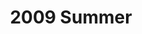 ---
layout: post
title: 2009 Summer
category: playlists
tags:
  - "time travel"
rdio: http://rd.io/x/QXaYuDMoxzo/
image: http://katydecorah.com/img/playlists/2009-summer.png
redirect_from: /playlists/2009/09/21/summer/
permalink: /playlists/2009/summer/
---